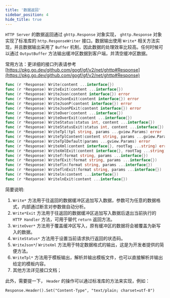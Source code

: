 ```yaml
---
title: '数据返回'
sidebar_position: 4
hide_title: true
---
```


`HTTP Server` 的数据返回通过 `ghttp.Response` 对象实现， `ghttp.Response` 对象实现了标准库的 `http.ResponseWriter` 接口。数据输出使用 `Write*` 相关方法实现，并且数据输出采用了 `Buffer` 机制，因此数据的处理效率比较高。任何时候可以通过 `OutputBuffer` 方法输出缓冲区数据到客户端，并清空缓冲区数据。

常用方法：更详细的接口列表请参考 [https://pkg.go.dev/github.com/gogf/gf/v2/net/ghttp#Response](https://pkg.go.dev/github.com/gogf/gf/v2/net/ghttp#Response)

```go
func (r *Response) Write(content ...interface{})
func (r *Response) WriteExit(content ...interface{})
func (r *Response) WriteJson(content interface{}) error
func (r *Response) WriteJsonExit(content interface{}) error
func (r *Response) WriteJsonP(content interface{}) error
func (r *Response) WriteJsonPExit(content interface{}) error
func (r *Response) WriteOver(content ...interface{})
func (r *Response) WriteOverExit(content ...interface{})
func (r *Response) WriteStatus(status int, content ...interface{})
func (r *Response) WriteStatusExit(status int, content ...interface{})
func (r *Response) WriteTpl(tpl string, params ...gview.Params) error
func (r *Response) WriteTplContent(content string, params ...gview.Params) error
func (r *Response) WriteTplDefault(params ...gview.Params) error
func (r *Response) WriteXml(content interface{}, rootTag ...string) error
func (r *Response) WriteXmlExit(content interface{}, rootTag ...string) error
func (r *Response) Writef(format string, params ...interface{})
func (r *Response) WritefExit(format string, params ...interface{})
func (r *Response) Writefln(format string, params ...interface{})
func (r *Response) WriteflnExit(format string, params ...interface{})
func (r *Response) Writeln(content ...interface{})
func (r *Response) WritelnExit(content ...interface{})
```

简要说明:

1. `Write*` 方法用于往返回的数据缓冲区追加写入数据，参数可为任意的数据格式，内部通过断言对参数做自动分析。
2. `Write*Exit` 方法用于往返回的数据缓冲区追加写入数据后退出当前执行的 `HTTP Handler` 方法，可用于替代 `return` 返回方法。
3. `WriteOver*` 方法用于覆盖缓冲区写入，原有缓冲区的数据将会被覆盖为新写入的数据。
4. `WriteStatus*` 方法用于设置当前请求执行返回的状态码。
5. `WriteJson*`/ `WriteXml` 方法用于特定数据格式的输出，这是为开发者提供的简便方法。
6. `WriteTpl*` 方法用于模板输出，解析并输出模板文件，也可以直接解析并输出给定的模板内容。
7. 其他方法详见接口文档；

此外，需要提一下， `Header` 的操作可以通过标准库的方法来实现，例如：

```
Response.Header().Set("Content-Type", "text/plain; charset=utf-8")
```


